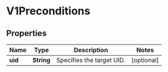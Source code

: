 
# V1Preconditions

## Properties
Name | Type | Description | Notes
------------ | ------------- | ------------- | -------------
**uid** | **String** | Specifies the target UID. |  [optional]



